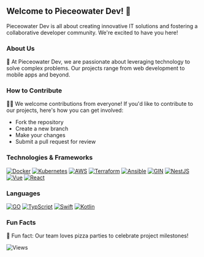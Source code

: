 ## Welcome to Pieceowater Dev! 👋

Pieceowater Dev is all about creating innovative IT solutions and fostering a collaborative developer community. We're excited to have you here!

### About Us

🌟 At Pieceowater Dev, we are passionate about leveraging technology to solve complex problems. Our projects range from web development to mobile apps and beyond.

### How to Contribute

👩‍💻 We welcome contributions from everyone! If you'd like to contribute to our projects, here's how you can get involved:
- Fork the repository
- Create a new branch
- Make your changes
- Submit a pull request for review

### Technologies & Frameworks
[![Docker](https://img.shields.io/badge/docker-black?style=for-the-badge&logo=docker)]()
[![Kubernetes](https://img.shields.io/badge/kubernetes-black?style=for-the-badge&logo=kubernetes)]()
[![AWS](https://img.shields.io/badge/AWS-black?style=for-the-badge&logo=amazonwebservices)]()
[![Terraform](https://img.shields.io/badge/terraform-black?style=for-the-badge&logo=terraform)]()
[![Ansible](https://img.shields.io/badge/ansible-black?style=for-the-badge&logo=ansible)]()
[![GIN](https://img.shields.io/badge/GIN-black?style=for-the-badge&logo=go)]()
[![NestJS](https://img.shields.io/badge/NestJS-black?style=for-the-badge&logo=NestJS)]()
[![Vue](https://img.shields.io/badge/Vue-black?style=for-the-badge&logo=Vue.JS)]()
[![React](https://img.shields.io/badge/React-black?style=for-the-badge&logo=React)]()

### Languages
[![GO](https://img.shields.io/badge/golang-black?style=for-the-badge&logo=go)]()
[![TypScript](https://img.shields.io/badge/typescript-black?style=for-the-badge&logo=typescript)](https://github.com/pieceowater)
[![Swift](https://img.shields.io/badge/swift-black?style=for-the-badge&logo=swift)](https://github.com/pieceowater)
[![Kotlin](https://img.shields.io/badge/kotlin-black?style=for-the-badge&logo=kotlin)](https://github.com/pieceowater)
<!-- [![CPP](https://img.shields.io/badge/cpp-black?style=for-the-badge&logo=cplusplus)](https://github.com/pieceowater) -->
<!-- [![Python](https://img.shields.io/badge/python-black?style=for-the-badge&logo=python)](https://github.com/pieceowater) -->
<!-- [![Bash](https://img.shields.io/badge/bash-black?style=for-the-badge&logo=gnu-bash&logoColor=white)](https://github.com/pieceowater) -->
<!-- [![SQL](https://img.shields.io/badge/sql-black?style=for-the-badge&logo=postgresql)](https://github.com/pieceowater) -->

### Fun Facts

🍕 Fun fact: Our team loves pizza parties to celebrate project milestones!

![Views](https://komarev.com/ghpvc/?username=pieceowater-dev&color=blue&style=flat)
